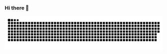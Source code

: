 ### Hi there 👋

  ![Snake animation](https://github.com/SrGopp/SrGopp/blob/output/github-contribution-grid-snake.svg)

